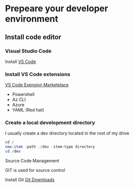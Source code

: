 # Prepeare your developer environment

## Install code editor

### Visual Studio Code

Install  [VS Code](https://code.visualstudio.com/)

### Install VS Code extensions

[VS Code Exension Marketplace](https://marketplace.visualstudio.com/VSCode)

- Powershell
- Az CLI
- Azure
- YAML (Red hat)

### Create a local development directory

I usually create a dev directory located in the root of my drive

``` powershell
cd /
new-item -path ./dev -item-type directory
cd /dev
 ```

 Source Code Management

 GIT is used for source control 

 Install Git [Git Downloads](https://git-scm.com/downloads)
